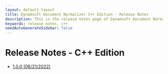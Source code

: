 ```yaml
---
layout: default-layout
title: Dynamsoft Document Normalizer C++ Edition - Release Notes
description: This is the release notes page of Dynamsoft Document Normalizer SDK C++ Edition.
keywords: release notes, c++
needAutoGenerateSidebar: false
---
```


# Release Notes - C++ Edition

- [1.0.0 (06/21/2022)](cpp-1.md#100-06212022)
